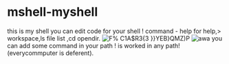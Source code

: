 # mshell-myshell
this is my shell you can edit code for your shell !
command - help for help,> workspace,ls file list ,cd opendir.
![F% C1A$R3{3 }}YEB}QMZ)P](https://user-images.githubusercontent.com/52884685/131236208-4d8d43e9-a258-4ff6-8bfd-230416c64794.png)
![awa](https://user-images.githubusercontent.com/52884685/131236210-29913081-af6f-4949-97af-f73d4ecdb2d7.gif)
you can add some command in your path ! is worked in any path! (everycommputer is deferent).
